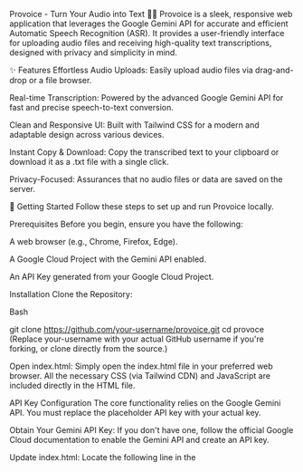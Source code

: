 Provoice - Turn Your Audio into Text 🎤📄
Provoice is a sleek, responsive web application that leverages the Google Gemini API for accurate and efficient Automatic Speech Recognition (ASR). It provides a user-friendly interface for uploading audio files and receiving high-quality text transcriptions, designed with privacy and simplicity in mind.

✨ Features
Effortless Audio Uploads: Easily upload audio files via drag-and-drop or a file browser.

Real-time Transcription: Powered by the advanced Google Gemini API for fast and precise speech-to-text conversion.

Clean and Responsive UI: Built with Tailwind CSS for a modern and adaptable design across various devices.

Instant Copy & Download: Copy the transcribed text to your clipboard or download it as a .txt file with a single click.

Privacy-Focused: Assurances that no audio files or data are saved on the server.

🚀 Getting Started
Follow these steps to set up and run Provoice locally.

Prerequisites
Before you begin, ensure you have the following:

A web browser (e.g., Chrome, Firefox, Edge).

A Google Cloud Project with the Gemini API enabled.

An API Key generated from your Google Cloud Project.

Installation
Clone the Repository:

Bash

git clone https://github.com/your-username/provoice.git
cd provoce
(Replace your-username with your actual GitHub username if you're forking, or clone directly from the source.)

Open index.html:
Simply open the index.html file in your preferred web browser. All the necessary CSS (via Tailwind CDN) and JavaScript are included directly in the HTML file.

API Key Configuration
The core functionality relies on the Google Gemini API. You must replace the placeholder API key with your actual key.

Obtain Your Gemini API Key:
If you don't have one, follow the official Google Cloud documentation to enable the Gemini API and create an API key.

Update index.html:
Locate the following line in the <script> section of index.html:

JavaScript

const apiKey = "Fill_your_apikey_here";
Replace "Fill_your_apikey_here" with your actual Google Gemini API key.

JavaScript

const apiKey = "YOUR_ACTUAL_GEMINI_API_KEY"; // Example: "AIzaSy_YOUR_SECRET_API_KEY_HERE"
⚠️ Important: Do not commit your API key directly into public repositories. See the "Safety Measures for API Key Hiding" section below for better practices.

🔒 Safety Measures for API Key Hiding
Exposing API keys in frontend code (even in a private repository) is generally not recommended for production applications. For this client-side-only application, direct embedding is shown for simplicity, but for real-world deployments, consider these alternatives:

1. Backend Proxy (Recommended for Production) 🔐
The most secure method is to route all API requests through a backend server you control.

Your frontend sends the audio data to your backend.

Your backend, holding the API key securely (e.g., in environment variables), makes the request to the Gemini API.

Your backend then sends the transcription result back to your frontend.

This way, your API key is never exposed to the client-side.
